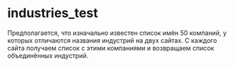 # industries_test
Предполагается, что изначально известен список имён 50 компаний, у которых отличаются названия индустрий на двух сайтах. С каждого сайта получаем список с этими компаниями и возвращаем список объединённых индустрий.
